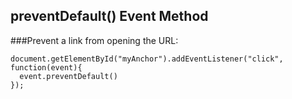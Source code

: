 ## preventDefault() Event Method

###Prevent a link from opening the URL:
    
    document.getElementById("myAnchor").addEventListener("click", function(event){
      event.preventDefault()
    });
